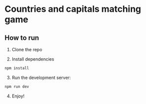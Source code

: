 # Countries and capitals matching game


## How to run

1. Clone the repo

2. Install dependencies

```bash
npm install
```

3. Run the development server:

```bash
npm run dev
```

4. Enjoy!